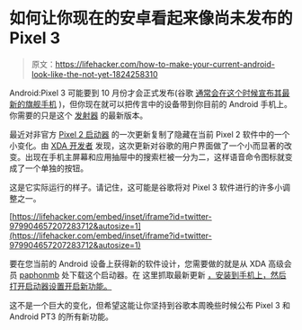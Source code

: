 # 如何让你现在的安卓看起来像尚未发布的 Pixel 3

> 原文：<https://lifehacker.com/how-to-make-your-current-android-look-like-the-not-yet-1824258310>

Android:Pixel 3 可能要到 10 月份才会正式发布(谷歌 [通常会在这个时候宣布其最新的旗舰手机](https://lifehacker.com/how-does-google-s-pixel-2-stack-up-to-its-predecessor-1819148085) )，但你现在就可以把传言中的设备带到你目前的 Android 手机上。你需要的只是这个 [发射器](https://lifehacker.com/five-best-android-home-screen-replacements-1554069893) 的最新版本。



最近对非官方 [Pixel 2 启动器](https://forum.xda-developers.com/attachment.php?attachmentid=4461943&d=1522426516) 的一次更新复制了隐藏在当前 Pixel 2 软件中的一个小变化。由 [XDA 开发者](https://www.xda-developers.com/google-pixel-launcher-search-bar-google-pixel-3/) 发现，这次更新对谷歌的用户界面做了一个小而显著的改变。出现在手机主屏幕和应用抽屉中的搜索栏被一分为二，这样语音命令图标就变成了一个单独的按钮。

这是它实际运行的样子。请记住，这可能是谷歌将对 Pixel 3 软件进行的许多小调整之一。

 [https://lifehacker.com/embed/inset/iframe?id=twitter-979904657207283712&autosize=1](https://lifehacker.com/embed/inset/iframe?id=twitter-979904657207283712&autosize=1) 

要在您当前的 Android 设备上获得新的软件设计，您需要做的就是从 XDA 高级会员 [paphonmb](https://forum.xda-developers.com/member.php?u=6018897) 处下载这个启动器。在 这里抓取最新更新 [，安装到手机上，然后打开启动器设置开启新功能。](https://forum.xda-developers.com/attachment.php?attachmentid=4461943&d=1522426516)

这不是一个巨大的变化，但希望这能让你坚持到谷歌本周晚些时候公布 Pixel 3 和 Android PT3 的所有新功能。
